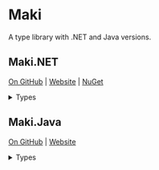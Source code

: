 # Maki

A type library with .NET and Java versions.

## Maki.NET

[On GitHub](https://github.com/vladris/Maki.NET) | [Website](https://vladris.com/Maki.NET) | [NuGet](https://www.nuget.org/packages/Maki)

<details>
  <summary>Types</summary>
  
### Types

Maki provides discriminate union types ``Variant<...>`` and ``Either<TLeft, TRight>``, a ``NotNull`` container, ``Optional`` and ``Error`` monads, primitive types ``Unit`` and ``Never``.

### Functional Extensions

``Maki.Functional`` provides extension methods to convert ``Action<...>`` to an equivalent ``Func<..., Unit>`` and extension methods for ``Func<...>`` to enable currying.
</details>

## Maki.Java

[On GitHub](https://github.com/vladris/Maki.Java) | [Website](https://vladris.com/Maki.Java)

<details>
  <summary>Types</summary>
  
### Types

Maki provides discriminate unions of up to 8 types (``Variant1<T1>``, ``Variant2<T1, T2>`` ... ``Variant8<T1, T2, ...>``), ``Unit`` and ``Never``, an ``Either<TLeft, TRight>`` union and an ``Error<T>`` monad.
</details>

